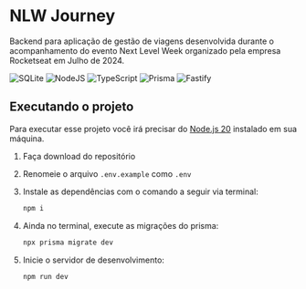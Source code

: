 # NLW Journey

Backend para aplicação de gestão de viagens desenvolvida durante o
acompanhamento do evento Next Level Week organizado pela empresa Rocketseat
em Julho de 2024.

![SQLite](https://img.shields.io/badge/sqlite-%2307405e.svg?style=for-the-badge&logo=sqlite&logoColor=white)
![NodeJS](https://img.shields.io/badge/node.js-6DA55F?style=for-the-badge&logo=node.js&logoColor=white)
![TypeScript](https://img.shields.io/badge/typescript-%23007ACC.svg?style=for-the-badge&logo=typescript&logoColor=white)
![Prisma](https://img.shields.io/badge/Prisma-3982CE?style=for-the-badge&logo=Prisma&logoColor=white)
![Fastify](https://img.shields.io/badge/fastify-%23000000.svg?style=for-the-badge&logo=fastify&logoColor=white)

## Executando o projeto

Para executar esse projeto você irá precisar do [Node.js 20](https://nodejs.org/en) instalado em sua máquina.

1. Faça download do repositório

2. Renomeie o arquivo `.env.example` como `.env`

3. Instale as dependências com o comando a seguir via terminal:

    ```bash
    npm i
    ```

4. Ainda no terminal, execute as migrações do prisma:

    ```bash
    npx prisma migrate dev
    ```

5. Inicie o servidor de desenvolvimento:

    ```bash
    npm run dev
    ```
